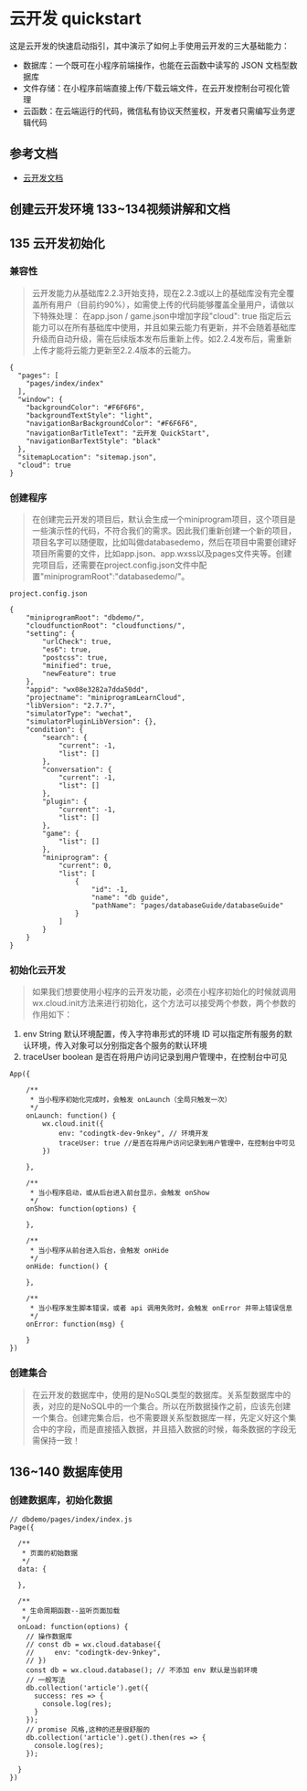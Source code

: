 # 云开发 quickstart

这是云开发的快速启动指引，其中演示了如何上手使用云开发的三大基础能力：

- 数据库：一个既可在小程序前端操作，也能在云函数中读写的 JSON 文档型数据库
- 文件存储：在小程序前端直接上传/下载云端文件，在云开发控制台可视化管理
- 云函数：在云端运行的代码，微信私有协议天然鉴权，开发者只需编写业务逻辑代码

## 参考文档

- [云开发文档](https://developers.weixin.qq.com/miniprogram/dev/wxcloud/basis/getting-started.html)


## 创建云开发环境 133~134视频讲解和文档

## 135 云开发初始化

### 兼容性

> 云开发能力从基础库2.2.3开始支持，现在2.2.3或以上的基础库没有完全覆盖所有用户（目前约90%），如需使上传的代码能够覆盖全量用户，请做以下特殊处理：
在app.json / game.json中增加字段"cloud": true
指定后云能力可以在所有基础库中使用，并且如果云能力有更新，并不会随着基础库升级而自动升级，需在后续版本发布后重新上传。如2.2.4发布后，需重新上传才能将云能力更新至2.2.4版本的云能力。

```
{
  "pages": [
    "pages/index/index"
  ],
  "window": {
    "backgroundColor": "#F6F6F6",
    "backgroundTextStyle": "light",
    "navigationBarBackgroundColor": "#F6F6F6",
    "navigationBarTitleText": "云开发 QuickStart",
    "navigationBarTextStyle": "black"
  },
  "sitemapLocation": "sitemap.json",
  "cloud": true
}
```

### 创建程序

> 在创建完云开发的项目后，默认会生成一个miniprogram项目，这个项目是一些演示性的代码，不符合我们的需求。因此我们重新创建一个新的项目，项目名字可以随便取，比如叫做databasedemo，然后在项目中需要创建好项目所需要的文件，比如app.json、app.wxss以及pages文件夹等。创建完项目后，还需要在project.config.json文件中配置"miniprogramRoot":"databasedemo/"。

```
project.config.json

{
	"miniprogramRoot": "dbdemo/",
	"cloudfunctionRoot": "cloudfunctions/",
	"setting": {
		"urlCheck": true,
		"es6": true,
		"postcss": true,
		"minified": true,
		"newFeature": true
	},
	"appid": "wx08e3282a7dda50dd",
	"projectname": "miniprogramLearnCloud",
	"libVersion": "2.7.7",
	"simulatorType": "wechat",
	"simulatorPluginLibVersion": {},
	"condition": {
		"search": {
			"current": -1,
			"list": []
		},
		"conversation": {
			"current": -1,
			"list": []
		},
		"plugin": {
			"current": -1,
			"list": []
		},
		"game": {
			"list": []
		},
		"miniprogram": {
			"current": 0,
			"list": [
				{
					"id": -1,
					"name": "db guide",
					"pathName": "pages/databaseGuide/databaseGuide"
				}
			]
		}
	}
}

```
### 初始化云开发

> 如果我们想要使用小程序的云开发功能，必须在小程序初始化的时候就调用wx.cloud.init方法来进行初始化，这个方法可以接受两个参数，两个参数的作用如下：

1. env String	默认环境配置，传入字符串形式的环境 ID 可以指定所有服务的默认环境，传入对象可以分别指定各个服务的默认环境
2. traceUser boolean 是否在将用户访问记录到用户管理中，在控制台中可见

```
App({

    /**
     * 当小程序初始化完成时，会触发 onLaunch（全局只触发一次）
     */
    onLaunch: function() {
        wx.cloud.init({
            env: "codingtk-dev-9nkey", // 环境开发
            traceUser: true //是否在将用户访问记录到用户管理中，在控制台中可见
        })

    },

    /**
     * 当小程序启动，或从后台进入前台显示，会触发 onShow
     */
    onShow: function(options) {

    },

    /**
     * 当小程序从前台进入后台，会触发 onHide
     */
    onHide: function() {

    },

    /**
     * 当小程序发生脚本错误，或者 api 调用失败时，会触发 onError 并带上错误信息
     */
    onError: function(msg) {

    }
})
```

### 创建集合

> 在云开发的数据库中，使用的是NoSQL类型的数据库。关系型数据库中的表，对应的是NoSQL中的一个集合。所以在所数据操作之前，应该先创建一个集合。创建完集合后，也不需要跟关系型数据库一样，先定义好这个集合中的字段，而是直接插入数据，并且插入数据的时候，每条数据的字段无需保持一致！

## 136~140 数据库使用

### 创建数据库，初始化数据
```
// dbdemo/pages/index/index.js
Page({

  /**
   * 页面的初始数据
   */
  data: {

  },

  /**
   * 生命周期函数--监听页面加载
   */
  onLoad: function(options) {
    // 操作数据库
    // const db = wx.cloud.database({
    //     env: "codingtk-dev-9nkey",
    // })
    const db = wx.cloud.database(); // 不添加 env 默认是当前环境
    // 一般写法
    db.collection('article').get({
      success: res => {
        console.log(res);
      }
    });
    // promise 风格,这种的还是很舒服的
    db.collection('article').get().then(res => {
      console.log(res);
    });
    
  }
})
```